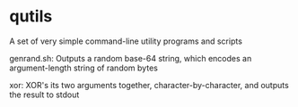 # qutils
A set of very simple command-line utility programs and scripts


genrand.sh: Outputs a random base-64 string, which encodes an argument-length string of random bytes

xor: XOR's its two arguments together, character-by-character, and outputs the result to stdout
